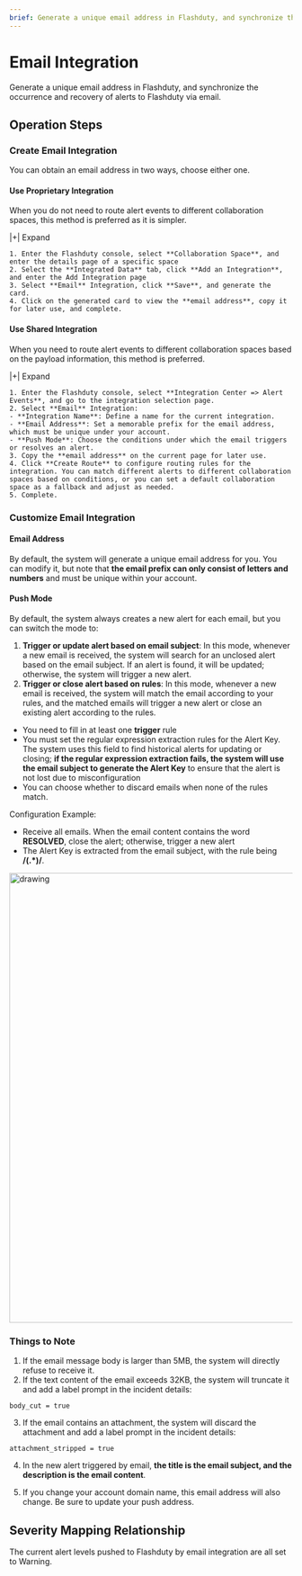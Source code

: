```yaml
---
brief: Generate a unique email address in Flashduty, and synchronize the occurrence and recovery of alerts to Flashduty via email
---
```


# Email Integration

Generate a unique email address in Flashduty, and synchronize the occurrence and recovery of alerts to Flashduty via email.

## Operation Steps

### Create Email Integration

You can obtain an email address in two ways, choose either one.

#### Use Proprietary Integration

When you do not need to route alert events to different collaboration spaces, this method is preferred as it is simpler.

|+| Expand

    1. Enter the Flashduty console, select **Collaboration Space**, and enter the details page of a specific space
    2. Select the **Integrated Data** tab, click **Add an Integration**, and enter the Add Integration page
    3. Select **Email** Integration, click **Save**, and generate the card.
    4. Click on the generated card to view the **email address**, copy it for later use, and complete.

#### Use Shared Integration

When you need to route alert events to different collaboration spaces based on the payload information, this method is preferred.

|+| Expand

    1. Enter the Flashduty console, select **Integration Center => Alert Events**, and go to the integration selection page.
    2. Select **Email** Integration:
    - **Integration Name**: Define a name for the current integration.
    - **Email Address**: Set a memorable prefix for the email address, which must be unique under your account.
    - **Push Mode**: Choose the conditions under which the email triggers or resolves an alert.
    3. Copy the **email address** on the current page for later use.
    4. Click **Create Route** to configure routing rules for the integration. You can match different alerts to different collaboration spaces based on conditions, or you can set a default collaboration space as a fallback and adjust as needed.
    5. Complete.

### Customize Email Integration

#### Email Address

By default, the system will generate a unique email address for you. You can modify it, but note that **the email prefix can only consist of letters and numbers** and must be unique within your account.

#### Push Mode

By default, the system always creates a new alert for each email, but you can switch the mode to:

1. **Trigger or update alert based on email subject**: In this mode, whenever a new email is received, the system will search for an unclosed alert based on the email subject. If an alert is found, it will be updated; otherwise, the system will trigger a new alert.
2. **Trigger or close alert based on rules**: In this mode, whenever a new email is received, the system will match the email according to your rules, and the matched emails will trigger a new alert or close an existing alert according to the rules.

- You need to fill in at least one **trigger** rule
- You must set the regular expression extraction rules for the Alert Key. The system uses this field to find historical alerts for updating or closing; **if the regular expression extraction fails, the system will use the email subject to generate the Alert Key** to ensure that the alert is not lost due to misconfiguration
- You can choose whether to discard emails when none of the rules match.

Configuration Example:

- Receive all emails. When the email content contains the word **RESOLVED**, close the alert; otherwise, trigger a new alert
- The Alert Key is extracted from the email subject, with the rule being **/(.\*)/**.

<img src="https://fc.3ti.site/zh/flashduty/mixin/alert_integration/email/1.avif" alt="drawing" width="800"/>

### Things to Note

1. If the email message body is larger than 5MB, the system will directly refuse to receive it.
2. If the text content of the email exceeds 32KB, the system will truncate it and add a label prompt in the incident details:

```
body_cut = true
```

3. If the email contains an attachment, the system will discard the attachment and add a label prompt in the incident details:

```
attachment_stripped = true
```

4. In the new alert triggered by email, **the title is the email subject, and the description is the email content**.

5. If you change your account domain name, this email address will also change. Be sure to update your push address.

## Severity Mapping Relationship

The current alert levels pushed to Flashduty by email integration are all set to Warning.